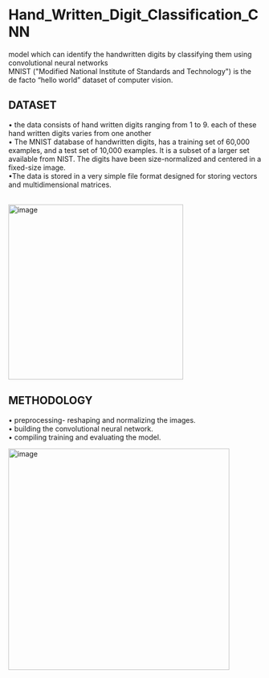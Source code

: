# Hand_Written_Digit_Classification_CNN
model which can identify the handwritten digits by classifying them using convolutional neural networks <br/>
MNIST ("Modified National Institute of Standards and Technology") is the de facto “hello world” dataset of computer vision.

## DATASET
• the data consists of hand written digits ranging from 1 to 9. each of these hand written digits varies from one another<br/>
• The MNIST database of handwritten digits, has a training set of 60,000 examples, and a test set of 10,000 examples. It is a subset of a larger set available from NIST. The     digits have been size-normalized and centered in a fixed-size image.<br/>
•The data is stored in a very simple file format designed for storing vectors and multidimensional matrices. <br/><br/>

<img width="348" alt="image" src="https://user-images.githubusercontent.com/96647191/147388339-9d65b3e1-5ae8-48c2-b253-05c8dd78b2f7.png">
<br/>

## METHODOLOGY<br/>
• preprocessing- reshaping and normalizing the images.<br/>
• building the convolutional neural network.<br/>
• compiling training and evaluating the model.<br/>

<img width="440" alt="image" src="https://user-images.githubusercontent.com/96647191/147389396-a0b085dc-27e6-471d-9a0d-cc8028c7b96b.png">

